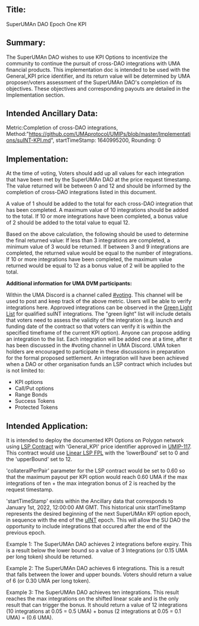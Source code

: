 ## Title:
SuperUMAn DAO Epoch One KPI

## Summary:
The SuperUMAn DAO wishes to use KPI Options to incentivize the community to continue the pursuit of cross-DAO integrations with UMA financial products. This implementation doc is intended to be used with the General_KPI price identifier, and its return value will be determined by UMA proposer/voters assessment of the SuperUMAn DAO's completion of its objectives. These objectives and corresponding payouts are detailed in the Implementation section.

## Intended Ancillary Data:
Metric:Completion of cross-DAO integrations,
Method:"https://github.com/UMAprotocol/UMIPs/blob/master/Implementations/suINT-KPI.md", startTimeStamp: 1640995200, Rounding: 0

## Implementation:
At the time of voting, Voters should add up all values for each integration that have been met by the SuperUMAn DAO at the price request timestamp. The value returned will be between 0 and 12 and should be informed by the completion of cross-DAO integrations listed in this document.

A value of 1 should be added to the total for each cross-DAO integration that has been completed. A maximum value of 10 integrations should be added to the total.
If 10 or more integrations have been completed, a bonus value of 2 should be added to the total value to equal 12.

Based on the above calculation, the following should be used to determine the final returned value:
If less than 3 integrations are completed, a minimum value of 3 would be returned. 
If between 3 and 9 integrations are completed, the returned value would be equal to the number of integrations.
If 10 or more integrations have been completed, the maximum value returned would be equal to 12 as a bonus value of 2 will be applied to the total.

**Additional information for UMA DVM participants:**

Within the UMA Discord is a channel called [#voting](https://discord.com/channels/718590743446290492/719352532354465833). This channel will be used to post and keep track of the above metric. Users will be able to verify integrations here.
Approved integrations can be observed in the [Green Light List](https://docs.google.com/spreadsheets/d/1cEvNGCGlzRzxNMwHsIk2Cq3MsEWM583JJQhxKSdzQUY/edit?usp=drivesdk) for qualified suINT integrations. The "green light" list will include details that voters need to assess the validity of the integration (e.g. launch and funding date of the contract so that voters can verify it is within the specified timeframe of the current KPI option). Anyone can propose adding an integration to the list. Each integration will be added one at a time, after it has been discussed in the #voting channel in UMA Discord. UMA token holders are encouraged to participate in these discussions in preparation for the formal proposed settlement.
An integration will have been achieved when a DAO or other organisation funds an LSP contract which includes but is not limited to:

- KPI options
- Call/Put options
- Range Bonds
- Success Tokens
- Protected Tokens
      
## Intended Application:
It is intended to deploy the documented KPI Options on Polygon network using [LSP Contract](https://github.com/UMAprotocol/protocol/blob/master/packages/core/contracts/financial-templates/long-short-pair/LongShortPair.sol) with 'General_KPI' price identifier approved in [UMIP-117](https://github.com/UMAprotocol/UMIPs/blob/master/UMIPs/umip-117.md). This contract would use [Linear LSP FPL](https://github.com/UMAprotocol/protocol/blob/master/packages/core/contracts/financial-templates/common/financial-product-libraries/long-short-pair-libraries/LinearLongShortPairFinancialProductLibrary.sol) with the 'lowerBound' set to 0 and the 'upperBound' set to 12. 

'collateralPerPair' parameter for the LSP contract would be set to 0.60 so that the maximum payout per KPI option would reach 0.60 UMA if the max integrations of ten + the max integration bonus of 2 is reached by the request timestamp. 

'startTimeStamp' exists within the Ancillary data that corresponds to January 1st, 2022, 12:00:00 AM GMT. This historical unix startTimeStamp represents the desired beginning of the next SuperUMAn KPI option epoch, in sequence with the end of the [uINT](https://projects.umaproject.org/ethereum/0x57C891D01605d456bBEa535c8E56EaAc4E2DFE11) epoch. This will allow the SU DAO the opportunity to include integrations that occured after the end of the previous epoch.

Example 1: The SuperUMAn DAO achieves 2 integrations before expiry. This is a result below the lower bound so a value of 3 Integrations (or 0.15 UMA per long token) should be returned. 

Example 2: The SuperUMAn DAO achieves 6 integrations. This is a result that falls between the lower and upper bounds. Voters should return a value of 6 (or 0.30 UMA per long token). 

Example 3: The SuperUMAn DAO achieves ten integrations. This result reaches the max integrations on the shifted linear scale and is the only result that can trigger the bonus. It should return a value of 12 integrations (10 integrations at 0.05 = 0.5 UMA) + bonus (2 integrations at 0.05 = 0.1 UMA) = (0.6 UMA).

